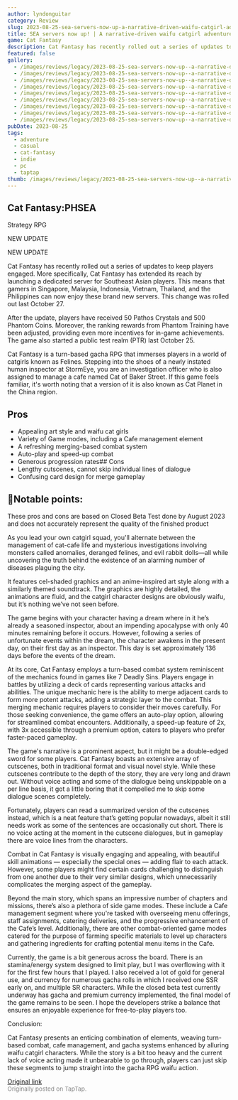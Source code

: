 ```yaml
---
author: lyndonguitar
category: Review
slug: 2023-08-25-sea-servers-now-up-a-narrative-driven-waifu-catgirl-adventure-review-cat-fantasy
title: SEA servers now up! | A narrative-driven waifu catgirl adventure | Review - Cat Fantasy
game: Cat Fantasy
description: Cat Fantasy has recently rolled out a series of updates to keep players engaged. More specifically, Cat Fantasy has extended its reach by launching a dedicated server for Southeast Asian players. This means that gamers in Singapore, Malaysia, Indonesia, Vietnam, Thailand, and the Philippines can now enjoy these brand new servers. This change was rolled out last October 27.
featured: false
gallery:
  - /images/reviews/legacy/2023-08-25-sea-servers-now-up--a-narrative-driven-waifu-catgirl-adventure--review---cat-fantasy-0.avif
  - /images/reviews/legacy/2023-08-25-sea-servers-now-up--a-narrative-driven-waifu-catgirl-adventure--review---cat-fantasy-1.avif
  - /images/reviews/legacy/2023-08-25-sea-servers-now-up--a-narrative-driven-waifu-catgirl-adventure--review---cat-fantasy-2.avif
  - /images/reviews/legacy/2023-08-25-sea-servers-now-up--a-narrative-driven-waifu-catgirl-adventure--review---cat-fantasy-3.avif
  - /images/reviews/legacy/2023-08-25-sea-servers-now-up--a-narrative-driven-waifu-catgirl-adventure--review---cat-fantasy-4.avif
  - /images/reviews/legacy/2023-08-25-sea-servers-now-up--a-narrative-driven-waifu-catgirl-adventure--review---cat-fantasy-5.avif
  - /images/reviews/legacy/2023-08-25-sea-servers-now-up--a-narrative-driven-waifu-catgirl-adventure--review---cat-fantasy-6.avif
  - /images/reviews/legacy/2023-08-25-sea-servers-now-up--a-narrative-driven-waifu-catgirl-adventure--review---cat-fantasy-7.avif
  - /images/reviews/legacy/2023-08-25-sea-servers-now-up--a-narrative-driven-waifu-catgirl-adventure--review---cat-fantasy-8.avif
pubDate: 2023-08-25
tags:
  - adventure
  - casual
  - cat-fantasy
  - indie
  - pc
  - taptap
thumb: /images/reviews/legacy/2023-08-25-sea-servers-now-up--a-narrative-driven-waifu-catgirl-adventure--review---cat-fantasy-0.avif
---
```


Cat Fantasy:PHSEA
--
Strategy
RPG

NEW UPDATE

NEW UPDATE

Cat Fantasy has recently rolled out a series of updates to keep players engaged. More specifically, Cat Fantasy has extended its reach by launching a dedicated server for Southeast Asian players. This means that gamers in Singapore, Malaysia, Indonesia, Vietnam, Thailand, and the Philippines can now enjoy these brand new servers. This change was rolled out last October 27.

After the update, players have received 50 Pathos Crystals and 500 Phantom Coins. Moreover, the ranking rewards from Phantom Training have been adjusted, providing even more incentives for in-game achievements. The game also started a public test realm (PTR) last October 25.

Cat Fantasy is a turn-based gacha RPG that immerses players in a world of catgirls known as Felines. Stepping into the shoes of a newly instated human inspector at StormEye, you are an investigation officer who is also assigned to manage a cafe named Cat of Baker Street. If this game feels familiar, it's worth noting that a version of it is also known as Cat Planet in the China region.




## Pros
- Appealing art style and waifu cat girls
- Variety of Game modes, including a Cafe management element
- A refreshing merging-based combat system
- Auto-play and speed-up combat
- Generous progression rates## Cons
- Lengthy cutscenes, cannot skip individual lines of dialogue
- Confusing card design for merge gameplay



## 📝Notable points:

These pros and cons are based on Closed Beta Test done by August 2023 and does not accurately represent the quality of the finished product

As you lead your own catgirl squad, you'll alternate between the management of cat-cafe life and mysterious investigations involving monsters called anomalies, deranged felines, and evil rabbit dolls—all while uncovering the truth behind the existence of an alarming number of diseases plaguing the city.

It features cel-shaded graphics and an anime-inspired art style along with a similarly themed soundtrack. The graphics are highly detailed, the animations are fluid, and the catgirl character designs are obviously waifu, but it’s nothing we’ve not seen before.

The game begins with your character having a dream where in it he’s already a seasoned inspector, about an impending apocalypse with only 40 minutes remaining before it occurs. However, following a series of unfortunate events within the dream, the character awakens in the present day, on their first day as an inspector. This day is set approximately 136 days before the events of the dream.

At its core, Cat Fantasy employs a turn-based combat system reminiscent of the mechanics found in games like 7 Deadly Sins. Players engage in battles by utilizing a deck of cards representing various attacks and abilities. The unique mechanic here is the ability to merge adjacent cards to form more potent attacks, adding a strategic layer to the combat. This merging mechanic requires players to consider their moves carefully. For those seeking convenience, the game offers an auto-play option, allowing for streamlined combat encounters. Additionally, a speed-up feature of 2x, with 3x accessible through a premium option, caters to players who prefer faster-paced gameplay.

The game's narrative is a prominent aspect, but it might be a double-edged sword for some players. Cat Fantasy boasts an extensive array of cutscenes, both in traditional format and visual novel style. While these cutscenes contribute to the depth of the story, they are very long and drawn out. Without voice acting and some of the dialogue being unskippable on a per line basis, it got a little boring that it compelled me to skip some dialogue scenes completely.

Fortunately, players can read a summarized version of the cutscenes instead, which is a neat feature that’s getting popular nowadays, albeit it still needs work as some of the sentences are occasionally cut short. There is no voice acting at the moment in the cutscene dialogues, but in gameplay there are voice lines from the characters.

Combat in Cat Fantasy is visually engaging and appealing, with beautiful skill animations — especially the special ones — adding flair to each attack. However, some players might find certain cards challenging to distinguish from one another due to their very similar designs, which unnecessarily complicates the merging aspect of the gameplay.

Beyond the main story, which spans an impressive number of chapters and missions, there’s also a plethora of side game modes. These include a Cafe management segment where you're tasked with overseeing menu offerings, staff assignments, catering deliveries, and the progressive enhancement of the Cafe’s level. Additionally, there are other combat-oriented game modes catered for the purpose of farming specific materials to level up characters and gathering ingredients for crafting potential menu items in the Cafe.

Currently, the game is a bit generous across the board. There is an stamina/energy system designed to limit play, but I was overflowing with it for the first few hours that I played. I also received a lot of gold for general use, and currency for numerous gacha rolls in which I received one SSR early on, and multiple SR characters. While the closed beta test currently underway has gacha and premium currency implemented, the final model of the game remains to be seen. I hope the developers strike a balance that ensures an enjoyable experience for free-to-play players too.

Conclusion:

Cat Fantasy presents an enticing combination of elements, weaving turn-based combat, cafe management, and gacha systems enhanced by alluring waifu catgirl characters. While the story is a bit too heavy and the current lack of voice acting made it unbearable to go through, players can just skip these segments to jump straight into the gacha RPG waifu action.

[Original link](https://www.taptap.io/post/6194247)<br><span style="font-size: 0.95em; color: #888;">Originally posted on TapTap.</span>